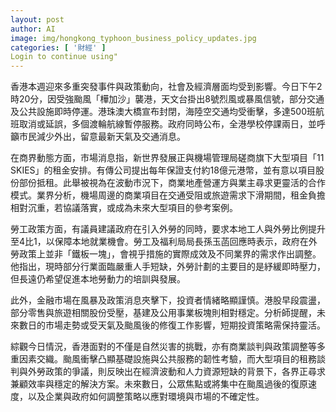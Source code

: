 ```yaml
---
layout: post
author: AI
image: img/hongkong_typhoon_business_policy_updates.jpg
categories: [ '財經' ]
Login to continue using"
---
```

香港本週迎來多重突發事件與政策動向，社會及經濟層面均受到影響。今日下午2時20分，因受強颱風「樺加沙」襲港，天文台掛出8號烈風或暴風信號，部分交通及公共設施即時停運。港珠澳大橋宣布封閉，海陸空交通均受衝擊，多達500班航班取消或延誤，多個渡輪航線暫停服務。政府同時公布，全港學校停課兩日，並呼籲市民減少外出，留意最新天氣及交通消息。

在商界動態方面，市場消息指，新世界發展正與機場管理局磋商旗下大型項目「11 SKIES」的租金安排。有傳公司提出每年保證支付約18億元港幣，並有意以項目股份部份抵租。此舉被視為在波動市況下，商業地產營運方與業主尋求更靈活的合作模式。業界分析，機場周邊的商業項目在交通受阻或旅遊需求下滑期間，租金負擔相對沉重，若協議落實，或成為未來大型項目的參考案例。

勞工政策方面，有議員建議政府在引入外勞的同時，要求本地工人與外勞比例提升至4比1，以保障本地就業機會。勞工及福利局局長孫玉菡回應時表示，政府在外勞政策上並非「鐵板一塊」，會視乎措施的實際成效及不同業界的需求作出調整。他指出，現時部分行業面臨嚴重人手短缺，外勞計劃的主要目的是紓緩即時壓力，但長遠仍希望促進本地勞動力的培訓與發展。

此外，金融市場在風暴及政策消息夾擊下，投資者情緒略顯謹慎。港股早段震盪，部分零售與旅遊相關股份受壓，基建及公用事業板塊則相對穩定。分析師提醒，未來數日的市場走勢或受天氣及颱風後的修復工作影響，短期投資策略需保持靈活。

綜觀今日情況，香港面對的不僅是自然災害的挑戰，亦有商業談判與政策調整等多重因素交織。颱風衝擊凸顯基礎設施與公共服務的韌性考驗，而大型項目的租務談判與外勞政策的爭議，則反映出在經濟波動和人力資源短缺的背景下，各界正尋求兼顧效率與穩定的解決方案。未來數日，公眾焦點或將集中在颱風過後的復原速度，以及企業與政府如何調整策略以應對環境與市場的不確定性。